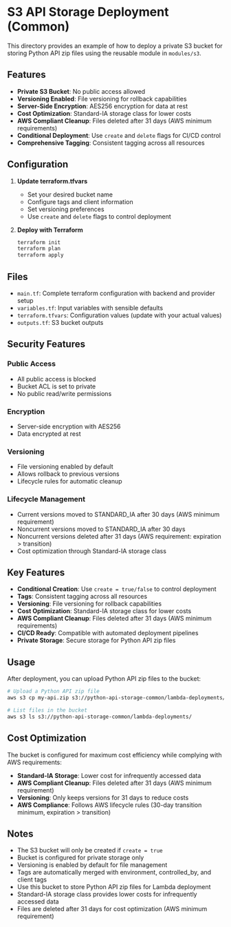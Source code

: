 # S3 API Storage Deployment (Common)

This directory provides an example of how to deploy a private S3 bucket for storing Python API zip files using the reusable module in `modules/s3`.

## Features

- **Private S3 Bucket**: No public access allowed
- **Versioning Enabled**: File versioning for rollback capabilities
- **Server-Side Encryption**: AES256 encryption for data at rest
- **Cost Optimization**: Standard-IA storage class for lower costs
- **AWS Compliant Cleanup**: Files deleted after 31 days (AWS minimum requirements)
- **Conditional Deployment**: Use `create` and `delete` flags for CI/CD control
- **Comprehensive Tagging**: Consistent tagging across all resources

## Configuration

1. **Update terraform.tfvars**
   - Set your desired bucket name
   - Configure tags and client information
   - Set versioning preferences
   - Use `create` and `delete` flags to control deployment

2. **Deploy with Terraform**
   ```sh
   terraform init
   terraform plan
   terraform apply
   ```

## Files
- `main.tf`: Complete terraform configuration with backend and provider setup
- `variables.tf`: Input variables with sensible defaults
- `terraform.tfvars`: Configuration values (update with your actual values)
- `outputs.tf`: S3 bucket outputs

## Security Features

### Public Access
- All public access is blocked
- Bucket ACL is set to private
- No public read/write permissions

### Encryption
- Server-side encryption with AES256
- Data encrypted at rest

### Versioning
- File versioning enabled by default
- Allows rollback to previous versions
- Lifecycle rules for automatic cleanup

### Lifecycle Management
- Current versions moved to STANDARD_IA after 30 days (AWS minimum requirement)
- Noncurrent versions moved to STANDARD_IA after 30 days
- Noncurrent versions deleted after 31 days (AWS requirement: expiration > transition)
- Cost optimization through Standard-IA storage class

## Key Features
- **Conditional Creation**: Use `create = true/false` to control deployment
- **Tags**: Consistent tagging across all resources
- **Versioning**: File versioning for rollback capabilities
- **Cost Optimization**: Standard-IA storage class for lower costs
- **AWS Compliant Cleanup**: Files deleted after 31 days (AWS minimum requirements)
- **CI/CD Ready**: Compatible with automated deployment pipelines
- **Private Storage**: Secure storage for Python API zip files

## Usage

After deployment, you can upload Python API zip files to the bucket:

```bash
# Upload a Python API zip file
aws s3 cp my-api.zip s3://python-api-storage-common/lambda-deployments/

# List files in the bucket
aws s3 ls s3://python-api-storage-common/lambda-deployments/
```

## Cost Optimization

The bucket is configured for maximum cost efficiency while complying with AWS requirements:
- **Standard-IA Storage**: Lower cost for infrequently accessed data
- **AWS Compliant Cleanup**: Files deleted after 31 days (AWS minimum requirement)
- **Versioning**: Only keeps versions for 31 days to reduce costs
- **AWS Compliance**: Follows AWS lifecycle rules (30-day transition minimum, expiration > transition)

## Notes
- The S3 bucket will only be created if `create = true`
- Bucket is configured for private storage only
- Versioning is enabled by default for file management
- Tags are automatically merged with environment, controlled_by, and client tags
- Use this bucket to store Python API zip files for Lambda deployment
- Standard-IA storage class provides lower costs for infrequently accessed data
- Files are deleted after 31 days for cost optimization (AWS minimum requirement) 